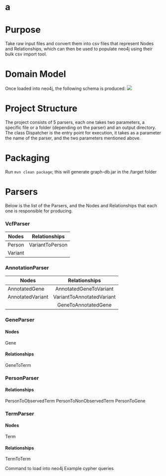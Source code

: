 # a

# Purpose
Take raw input files and convert them into csv files that represent Nodes and Relationships, which can then be used to populate neo4j using their bulk csv import tool.
# Domain Model
Once loaded into neo4j, the following schema is produced:
![](https://github.com/sajid-mughal/a/blob/master/schema%20diagram.png?raw=true)
# Project Structure
The project consists of 5 parsers, each one takes two parameters, a specific file or a folder (depending on the parser) and an output directory. 
The class Dispatcher is the entry point for execution, it takes as a parameter the name of the parser, and the two parameters mentioned above. 
# Packaging
Run `mvn clean package`; this will generate graph-db.jar in the /target folder
# Parsers
Below is the list of the Parsers, and the Nodes and Relationships that each one is responsible for producing. 
### VcfParser
| Nodes            | Relationships             |
| ---------------- |:-------------------------:|
| Person           | VariantToPerson           |
| Variant          |                           |
### AnnotationParser
| Nodes            | Relationships             |
| ---------------- |:-------------------------:|
| AnnotatedGene    | AnnotatedGeneToVariant    |
| AnnotatedVariant | VariantToAnnotatedVariant |
|                  | GeneToAnnotatedGene       |
### GeneParser
#### Nodes
Gene
#### Relationships
GeneToTerm
### PersonParser
#### Relationships
PersonToObservedTerm
PersonToNonObservedTerm
PersonToGene
### TermParser
#### Nodes
Term
#### Relationships
TermToTerm





Command to load into neo4j
Example cypher queries

